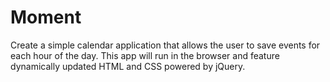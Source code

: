 
# Moment

Create a simple calendar application that allows the user to save events for each hour of the day. This app will run in the browser and feature dynamically updated HTML and CSS powered by jQuery.